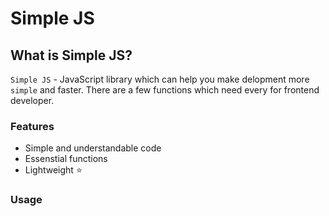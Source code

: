 # Simple JS
## What is Simple JS?

`Simple JS` - JavaScript library which can help you make delopment more `simple` and faster.
There are a few functions which need every for frontend developer.

### Features
- Simple and understandable code
- Essenstial functions
- Lightweight ⭐

### Usage

